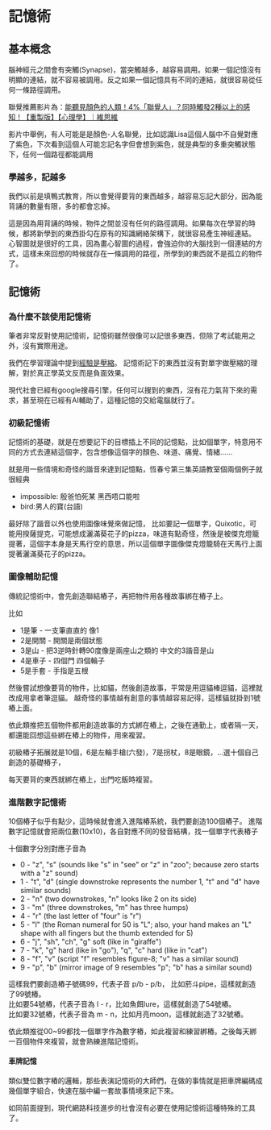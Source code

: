 # 記憶術

## 基本概念
腦神經元之間會有突觸(Synapse)，當突觸越多，越容易調用。如果一個記憶沒有明顯的連結，就不容易被調用。反之如果一個記憶具有不同的連結，就很容易從任何一條路徑調用。

聯覺推薦影片為：[能聽見顏色的人類！4%「聯覺人」？同時觸發2種以上的感知！【重製版】【心理學】｜維思維](https://www.youtube.com/watch?v=V2fom9o5TuA)

影片中舉例，有人可能是是顏色-人名聯覺，比如認識Lisa這個人腦中不自覺對應了紫色，下次看到這個人可能忘記名字但會想到紫色，就是典型的多重突觸狀態下，任何一個路徑都能調用

### 學越多，記越多
我們以前是填鴨式教育，所以會覺得要背的東西越多，越容易忘記大部分，因為能背誦的數量有限，多的都會忘掉。

這是因為用背誦的時候，物件之間並沒有任何的路徑調用。如果每次在學習的時候，都將新學到的東西掛勾在原有的知識網絡架構下，就很容易產生神經連結。  
心智圖就是很好的工具，因為畫心智圖的過程，會強迫你的大腦找到一個連結的方式，這樣未來回想的時候就存在一條調用的路徑，所學到的東西就不是孤立的物件了。

## 記憶術

### 為什麼不該使用記憶術
筆者非常反對使用記憶術，記憶術雖然很像可以記很多東西，但除了考試能用之外，沒有實際用途。

我們在學習理論中提到[經驗是壓縮](/Content/Natural%20Science/Biology/Neuroscience/Learning%20Theory#header-4)。
記憶術記下的東西並沒有對單字做壓縮的理解，對於真正學英文反而是負面效果。

現代社會已經有google搜尋引擎，任何可以搜到的東西，沒有花力氣背下來的需求，甚至現在已經有AI輔助了，這種記憶的交給電腦就行了。

### 初級記憶術
記憶術的基礎，就是在想要記下的目標插上不同的記憶點，比如個單字，特意用不同的方式去連結這個字，包含想像這個字的顏色、味道、痛覺、情緒......

就是用一些情境和奇怪的諧音來達到記憶點，恆春兮第三集英語教室個兩個例子就很經典
* impossible: 殷爸怕死某 黑西唔口能啦
* bird:男人的寶(台語)

最好除了諧音以外也使用圖像味覺來做記憶，
比如要記一個單字，Quixotic，可能用揆薩提克，可能想成灑滿葵花子的pizza，味道有點奇怪，然後是被傑克燈籠提著，這個字本身是天馬行空的意思，所以這個單字圖像傑克燈籠騎在天馬行上面提著灑滿葵花子的pizza。

### 圖像輔助記憶
傳統記憶術中，會先創造聯結樁子，再把物件用各種故事綁在樁子上。

比如 
* 1是筆 - 一支筆直直的 像1
* 2是開關 - 開關是兩個狀態
* 3是山 - 把3逆時針轉90度像是兩座山之類的 中文的3諧音是山
* 4是車子 - 四個門 四個輪子
* 5是手套 - 手指是五根

然後嘗試想像要背的物件，比如貓，然後創造故事，平常是用逗貓棒逗貓，這裡就改成用拿者筆逗貓。
越奇怪的事情越有創意的事情越容易記得，這樣貓就掛到1號樁上面。

依此類推把五個物件都用創造故事的方式綁在樁上，之後在通勤上，或者隔一天，都還能回想這些綁在樁上的物件，用來複習。

初級樁子拓展就是10個，6是左輪手槍(六發)，7是拐杖，8是眼鏡，...選十個自己創造的基礎樁子，

每天要背的東西就綁在樁上，出門吃飯時複習。

### 進階數字記憶術
10個樁子似乎有點少，這時候就會進入進階樁系統，我們要創造100個樁子。
進階數字記憶就會把兩位數(10x10)，各自對應不同的發音結構，找一個單字代表樁子

十個數字分別對應子音為
* 0 - "z", "s" (sounds like "s" in "see" or "z" in "zoo"; because zero starts with a "z" sound)
* 1 - "t", "d" (single downstroke represents the number 1, "t" and "d" have similar sounds)
* 2 - "n" (two downstrokes, "n" looks like 2 on its side)
* 3 - "m" (three downstrokes, "m" has three humps)
* 4 - "r" (the last letter of "four" is "r")
* 5 - "l" (the Roman numeral for 50 is "L"; also, your hand makes an "L" shape with all fingers but the thumb extended for 5)
* 6 - "j", "sh", "ch", "g" soft (like in "giraffe")
* 7 - "k", "g" hard (like in "go"), "q", "c" hard (like in "cat")
* 8 - "f", "v" (script "f" resembles figure-8; "v" has a similar sound)
* 9 - "p", "b" (mirror image of 9 resembles "p"; "b" has a similar sound)


這樣我們要創造樁子號碼99，代表子音 p/b - p/b，  比如菸斗pipe，這樣就創造了99號樁。  
比如要54號樁，代表子音為 l - r，比如魚餌lure，這樣就創造了54號樁。  
比如要32號樁，代表子音為 m - n，比如月亮moon，這樣就創造了32號樁。  

依此類推從00~99都找一個單字作為數字樁，如此複習和練習綁樁。之後每天綁一百個物件來複習，就會熟練進階記憶術。

#### 車牌記憶
類似雙位數字樁的邏輯，那些表演記憶術的大師們，在做的事情就是把車牌編碼成幾個單字組合，快速在腦中編一套故事情境來記下來。

如同前面提到，現代網路科技進步的社會沒有必要在使用記憶術這種特殊的工具了。